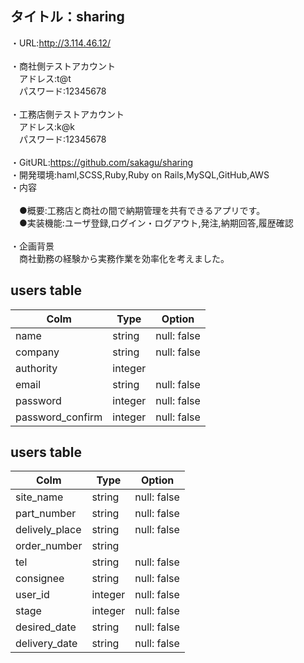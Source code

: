 ## タイトル：sharing
・URL:http://3.114.46.12/</br>
</br>
・商社側テストアカウント</br>
&emsp;アドレス:t@t</br>
&emsp;パスワード:12345678</br>
</br>
・工務店側テストアカウント</br>
&emsp;アドレス:k@k</br>
&emsp;パスワード:12345678</br>
</br>
・GitURL:https://github.com/sakagu/sharing</br>
・開発環境:haml,SCSS,Ruby,Ruby on Rails,MySQL,GitHub,AWS</br>
・内容</br>
</br>
&emsp;●概要:工務店と商社の間で納期管理を共有できるアプリです。</br>
&emsp;●実装機能:ユーザ登録,ログイン・ログアウト,発注,納期回答,履歴確認</br>
</br>
・企画背景</br>
&emsp;商社勤務の経験から実務作業を効率化を考えました。</br>

## users table
|Colm|Type|Option|
|----|----|------|
|name|string|null: false|
|company|string|null: false|
|authority|integer||
|email|string|null: false|
|password|integer|null: false|
|password_confirm|integer|null: false|

## users table
|Colm|Type|Option|
|----|----|------|
|site_name|string|null: false|
|part_number|string|null: false|
|delively_place|string|null: false|
|order_number|string||
|tel|string|null: false|
|consignee|string|null: false|
|user_id|integer|null: false|
|stage|integer|null: false|
|desired_date|string|null: false|
|delivery_date|string|null: false|